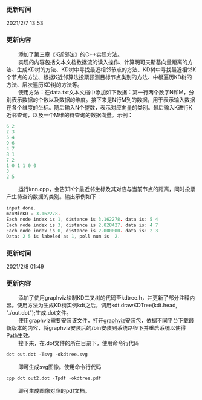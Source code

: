### 更新时间
2021/2/7 13:53
### 更新内容
&nbsp;&nbsp;&nbsp;&nbsp;&nbsp;&nbsp;&nbsp;&nbsp;添加了第三章《K近邻法》的C++实现方法。<br>
&nbsp;&nbsp;&nbsp;&nbsp;&nbsp;&nbsp;&nbsp;&nbsp;实现的内容包括文本文档数据流的读入操作、计算明可夫斯基向量距离的方法、生成KD树的方法、KD树中寻找最近相邻节点的方法、KD树中寻找最近相邻K个节点的方法、根据K近邻算法投票预测目标节点类别的方法、中根遍历KD树的方法、层次遍历KD树的方法等。<br>
&nbsp;&nbsp;&nbsp;&nbsp;&nbsp;&nbsp;&nbsp;&nbsp;使用方法：在data.txt文本文档中添加如下数据：第一行两个数字N和M，分别表示数据的个数以及数据的维度。接下来是N行M列的数据，用于表示输入数据在各个维度的坐标。随后输入N个整数，表示对应向量的类别。最后输入K进行K近邻查询，以及一个M维的待查询的数据向量。示例：
```cpp
6 2
2 3
5 4
9 6
4 7
8 1
7 2
1 0 1 1 0 0
3
2 5
```
&nbsp;&nbsp;&nbsp;&nbsp;&nbsp;&nbsp;&nbsp;&nbsp;运行knn.cpp，会告知K个最近邻坐标及其对应与当前节点的距离，同时投票产生待查询数据的类别。输出示例如下：
```cpp
input done.
maxMinKD = 3.162278.
Each node index is 1, distance is 3.162278. data is: 5 4
Each node index is 3, distance is 2.828427. data is: 4 7
Each node index is 0, distance is 2.000000. data is: 2 3
Data: 2 5 is labeled as 1, poll num is  2.
```
### 更新时间
2021/2/8 01:49
### 更新内容
&nbsp;&nbsp;&nbsp;&nbsp;&nbsp;&nbsp;&nbsp;&nbsp;添加了使用graphviz绘制KD二叉树的代码至kdtree.h，并更新了部分注释内容。使用方法为生成KD树实例kdt之后，调用kdt.drawKDTree(kdt.head, "./out.dot");生成.dot文件。<br>
&nbsp;&nbsp;&nbsp;&nbsp;&nbsp;&nbsp;&nbsp;&nbsp;使用graphviz需要安装该文件，打开[graphviz安装包](http://www.graphviz.org/download/)，依据不同平台下载最新版本的内容，将graphviz安装后的/bin安装到系统路径下并重启系统以使得Path生效。<br>
&nbsp;&nbsp;&nbsp;&nbsp;&nbsp;&nbsp;&nbsp;&nbsp;接下来，在.dot文件的所在目录下，使用命令行代码<br>
```cpp
dot out.dot -Tsvg -okdtree.svg
```
&nbsp;&nbsp;&nbsp;&nbsp;&nbsp;&nbsp;&nbsp;&nbsp;即可生成svg图像。使用命令行代码<br>
```cpp
cpp dot out2.dot -Tpdf -okdtree.pdf
```
&nbsp;&nbsp;&nbsp;&nbsp;&nbsp;&nbsp;&nbsp;&nbsp;即可生成图像对应的pdf文档。<br>

